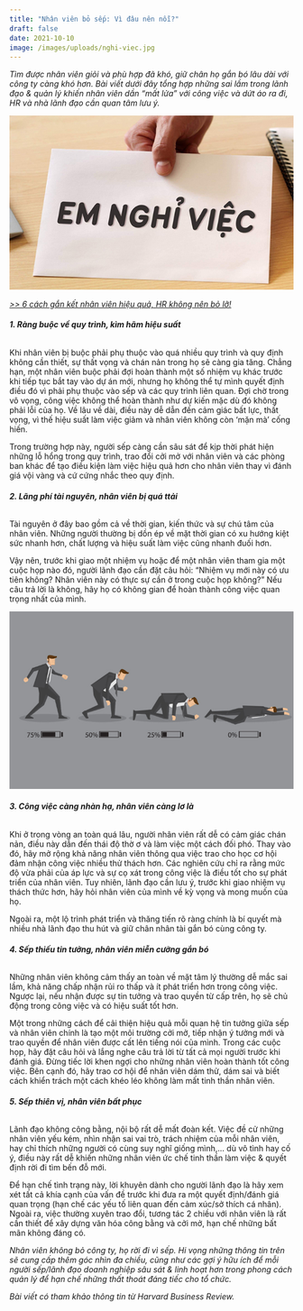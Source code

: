 ```yaml
---
title: "Nhân viên bỏ sếp: Vì đâu nên nỗi?"
draft: false
date: 2021-10-10
image: /images/uploads/nghi-viec.jpg
---
```

*Tìm được nhân viên giỏi và phù hợp đã khó, giữ chân họ gắn bó lâu dài với công ty càng khó hơn. Bài viết dưới đây tổng hợp những sai lầm trong lãnh đạo & quản lý khiến nhân viên dần “mất lửa” với công việc và dứt áo ra đi, HR và nhà lãnh đạo cần quan tâm lưu ý.* 

![nhan vien bo sep ](/images/uploads/nghi-viec.jpg)

*[\>> 6 cách gắn kết nhân viên hiệu quả, HR không nên bỏ lỡ!](https://business.anphabe.com/post/2021-08-10-6-tuy%E1%BB%87t-chi%C3%AAu-g%E1%BA%AFn-k%E1%BA%BFt-nh%C3%A2n-vi%C3%AAn-hr-kh%C3%B4ng-n%C3%AAn-b%E1%BB%8F-l%E1%BB%A1/?utm_source=website&utm_medium=social&utm_campaign=Always_On_Content&utm_term=nhanvienbosep-vidaunennoi)*

###### **1. Ràng buộc về quy trình, kìm hãm hiệu suất**

Khi nhân viên bị buộc phải phụ thuộc vào quá nhiều quy trình và quy định không cần thiết, sự thất vọng và chán nản trong họ sẽ càng gia tăng. 
Chẳng hạn, một nhân viên buộc phải đợi hoàn thành một số nhiệm vụ khác trước khi tiếp tục bắt tay vào dự án mới, nhưng họ không thể tự mình quyết định điều đó vì phải phụ thuộc vào sếp và các quy trình liên quan. Đợi chờ trong vô vọng, công việc không thể hoàn thành như dự kiến mặc dù đó không phải lỗi của họ. Về lâu về dài, điều này dễ dẫn đến cảm giác bất lực, thất vọng, vì thế hiệu suất làm việc giảm và nhân viên không còn ‘mặn mà’ cống hiến. 


Trong trường hợp này, người sếp càng cần sâu sát để kịp thời phát hiện những lỗ hổng trong quy trình, trao đổi cởi mở với nhân viên và các phòng ban khác để tạo điều kiện làm việc hiệu quả hơn cho nhân viên thay vì đánh giá vội vàng và cứ cứng nhắc theo quy định. 

###### **2. Lãng phí tài nguyên, nhân viên bị quá ttải**

Tài nguyên ở đây bao gồm cả về thời gian, kiến thức và sự chú tâm của nhân viên. Những người thường bị dồn ép về mặt thời gian có xu hướng kiệt sức nhanh hơn, chất lượng và hiệu suất làm việc cũng nhanh đuối hơn. 


Vậy nên, trước khi giao một nhiệm vụ hoặc để một nhân viên tham gia một cuộc họp nào đó, người lãnh đạo cần đặt câu hỏi: “Nhiệm vụ mới này có ưu tiên không? Nhân viên này có thực sự cần ở trong cuộc họp không?” Nếu câu trả lời là không, hãy họ có không gian để hoàn thành công việc quan trọng nhất của mình.

![nhan-vien-bi-qua-tai](/images/uploads/burn-out.png)

###### **3. Công việc càng nhàn hạ, nhân viên càng lơ là**

Khi ở trong vòng an toàn quá lâu, người nhân viên rất dễ có cảm giác chán nản, điều này dẫn đến thái độ thờ ơ và làm việc một cách đối phó. Thay vào đó, hãy mở rộng khả năng nhân viên thông qua việc trao cho học cơ hội đảm nhận công việc nhiều thử thách hơn. Các nghiên cứu chỉ ra rằng mức độ vừa phải của áp lực và sự cọ xát trong công việc là điều tốt cho sự phát triển của nhân viên. Tuy nhiên, lãnh đạo cần lưu ý, trước khi giao nhiệm vụ thách thức hơn, hãy hỏi nhân viên của mình về kỳ vọng và mong muốn của họ. 

Ngoài ra, một lộ trình phát triển và thăng tiến rõ ràng chính là bí quyết mà nhiều nhà lãnh đạo thu hút và giữ chân nhân tài gắn bó cùng công ty.

###### **4. Sếp thiếu tin tưởng, nhân viên miễn cưỡng gắn bó**

Những nhân viên không cảm thấy an toàn về mặt tâm lý thường dễ mắc sai lầm, khả năng chấp nhận rủi ro thấp và ít phát triển hơn trong công việc. Ngược lại, nếu nhận được sự tin tưởng và trao quyền từ cấp trên, họ sẽ chủ động trong công việc và có hiệu suất tốt hơn.


Một trong những cách để cải thiện hiệu quả mỗi quan hệ tin tưởng giữa sếp và nhân viên chính là tạo một môi trường cởi mở, tiếp nhận ý tưởng mới và trao quyền để nhân viên được cất lên tiếng nói của mình. Trong các cuộc họp, hãy đặt câu hỏi và lắng nghe câu trả lời từ tất cả mọi người trước khi đánh giá. Đừng tiếc lời khen ngợi cho những nhân viên hoàn thành tốt công việc. Bên cạnh đó, hãy trao cơ hội để nhân viên dám thử, dám sai và biết cách khiển trách một cách khéo léo không làm mất tinh thần nhân viên. 

###### **5. Sếp thiên vị, nhân viên bất phục**

Lãnh đạo không công bằng, nội bộ rất dễ mất đoàn kết. Việc đề cử những nhân viên yếu kém, nhìn nhận sai vai trò, trách nhiệm của mỗi nhân viên, hay chỉ thích những người có cùng suy nghĩ giống mình,... dù vô tình hay cố ý, điều này rất dễ khiến những nhân viên ức chế tinh thần làm việc & quyết định rời đi tìm bến đỗ mới.


Để hạn chế tình trạng này, lời khuyên dành cho người lãnh đạo là hãy xem xét tất cả khía cạnh của vấn đề trước khi đưa ra một quyết định/đánh giá quan trọng (hạn chế các yếu tố liên quan đến cảm xúc/sở thích cá nhân). Ngoài ra, việc thường xuyên trao đổi, tương tác 2 chiều với nhân viên là rất cần thiết để xây dựng văn hóa công bằng và cởi mở, hạn chế những bất mãn không đáng có.


*Nhân viên không bỏ công ty, họ rời đi vì sếp. Hi vọng những thông tin trên sẽ cung cấp thêm góc nhìn đa chiều, cũng như các gợi ý hữu ích để mỗi người sếp/lãnh đạo doanh nghiệp sâu sát & linh hoạt hơn trong phong cách quản lý để hạn chế những thất thoát đáng tiếc cho tổ chức.* 


*Bài viết có tham khảo thông tin từ Harvard Business Review.*
